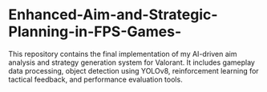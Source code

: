 # Enhanced-Aim-and-Strategic-Planning-in-FPS-Games-
This repository contains the final implementation of my AI-driven aim analysis and strategy generation system for Valorant. It includes gameplay data processing, object detection using YOLOv8, reinforcement learning for tactical feedback, and performance evaluation tools.
